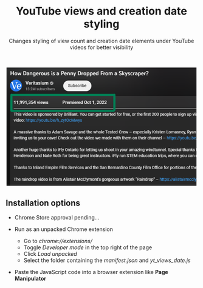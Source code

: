 <h1 align="center">YouTube views and creation date styling</h1>
<p align="center">Changes styling of view count and creation date elements under YouTube videos for better visibility</p>
<br>
<p align="center"><img margin-left="auto" src="art/screenshot_640x400.png" width="500px"></p>

## Installation options

- Chrome Store approval pending...

- Run as an unpacked Chrome extension
  - Go to *chrome://extensions/*
  - Toggle *Developer mode* in the top right of the page
  - Click *Load unpacked*
  - Select the folder containing the *manifest.json* and *yt_views_date.js*

- Paste the JavaScript code into a browser extension like **Page Manipulator**
